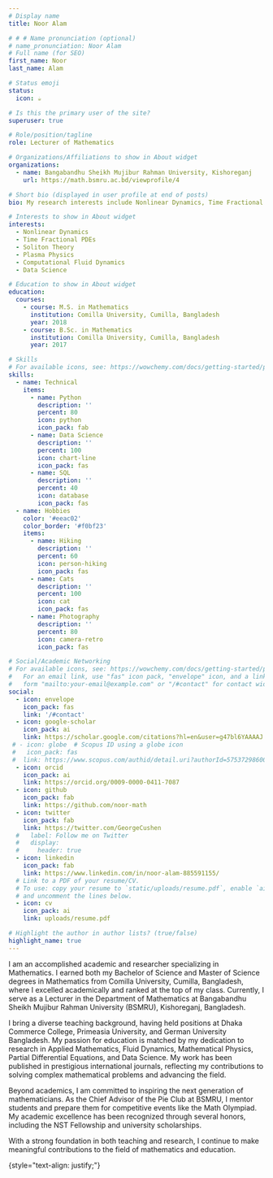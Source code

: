 ```yaml
---
# Display name
title: Noor Alam

# # # Name pronunciation (optional)
# name_pronunciation: Noor Alam
# Full name (for SEO)
first_name: Noor
last_name: Alam

# Status emoji
status:
  icon: ☕️

# Is this the primary user of the site?
superuser: true

# Role/position/tagline
role: Lecturer of Mathematics

# Organizations/Affiliations to show in About widget
organizations:
  - name: Bangabandhu Sheikh Mujibur Rahman University, Kishoreganj 
    url: https://math.bsmru.ac.bd/viewprofile/4

# Short bio (displayed in user profile at end of posts)
bio: My research interests include Nonlinear Dynamics, Time Fractional PDEs, Soliton Theory, Plasma Physics, Computational Fluid Dynamics, and Data Science.

# Interests to show in About widget
interests:
  - Nonlinear Dynamics
  - Time Fractional PDEs
  - Soliton Theory
  - Plasma Physics
  - Computational Fluid Dynamics
  - Data Science

# Education to show in About widget
education:
  courses:
    - course: M.S. in Mathematics
      institution: Comilla University, Cumilla, Bangladesh
      year: 2018
    - course: B.Sc. in Mathematics
      institution: Comilla University, Cumilla, Bangladesh
      year: 2017

# Skills
# For available icons, see: https://wowchemy.com/docs/getting-started/page-builder/#icons
skills:
  - name: Technical
    items:
      - name: Python
        description: ''
        percent: 80
        icon: python
        icon_pack: fab
      - name: Data Science
        description: ''
        percent: 100
        icon: chart-line
        icon_pack: fas
      - name: SQL
        description: ''
        percent: 40
        icon: database
        icon_pack: fas
  - name: Hobbies
    color: '#eeac02'
    color_border: '#f0bf23'
    items:
      - name: Hiking
        description: ''
        percent: 60
        icon: person-hiking
        icon_pack: fas
      - name: Cats
        description: ''
        percent: 100
        icon: cat
        icon_pack: fas
      - name: Photography
        description: ''
        percent: 80
        icon: camera-retro
        icon_pack: fas

# Social/Academic Networking
# For available icons, see: https://wowchemy.com/docs/getting-started/page-builder/#icons
#   For an email link, use "fas" icon pack, "envelope" icon, and a link in the
#   form "mailto:your-email@example.com" or "/#contact" for contact widget.
social:
  - icon: envelope
    icon_pack: fas
    link: '/#contact'
  - icon: google-scholar
    icon_pack: ai
    link: https://scholar.google.com/citations?hl=en&user=g47bl6YAAAAJ
 # - icon: globe  # Scopus ID using a globe icon
 #   icon_pack: fas
 #  link: https://www.scopus.com/authid/detail.uri?authorId=57537298600
  - icon: orcid
    icon_pack: ai
    link: https://orcid.org/0009-0000-0411-7087
  - icon: github
    icon_pack: fab
    link: https://github.com/noor-math
  - icon: twitter
    icon_pack: fab
    link: https://twitter.com/GeorgeCushen
  #   label: Follow me on Twitter
  #   display:
  #     header: true
  - icon: linkedin
    icon_pack: fab
    link: https://www.linkedin.com/in/noor-alam-885591155/
  # Link to a PDF of your resume/CV.
  # To use: copy your resume to `static/uploads/resume.pdf`, enable `ai` icons in `params.yaml`,
  # and uncomment the lines below.
  - icon: cv
    icon_pack: ai
    link: uploads/resume.pdf

# Highlight the author in author lists? (true/false)
highlight_name: true
---
```


I am an accomplished academic and researcher specializing in Mathematics. I earned both my Bachelor of Science and Master of Science degrees in Mathematics from Comilla University, Cumilla, Bangladesh, where I excelled academically and ranked at the top of my class. Currently, I serve as a Lecturer in the Department of Mathematics at Bangabandhu Sheikh Mujibur Rahman University (BSMRU), Kishoreganj, Bangladesh.

I bring a diverse teaching background, having held positions at Dhaka Commerce College, Primeasia University, and German University Bangladesh. My passion for education is matched by my dedication to research in Applied Mathematics, Fluid Dynamics, Mathematical Physics, Partial Differential Equations, and Data Science. My work has been published in prestigious international journals, reflecting my contributions to solving complex mathematical problems and advancing the field.

Beyond academics, I am committed to inspiring the next generation of mathematicians. As the Chief Advisor of the Pie Club at BSMRU, I mentor students and prepare them for competitive events like the Math Olympiad. My academic excellence has been recognized through several honors, including the NST Fellowship and university scholarships.

With a strong foundation in both teaching and research, I continue to make meaningful contributions to the field of mathematics and education.

{style="text-align: justify;"}
